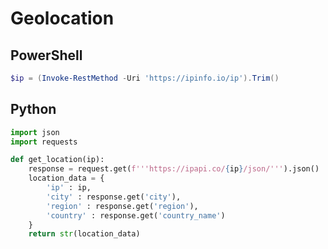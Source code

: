# Geolocation

## PowerShell

```powershell
$ip = (Invoke-RestMethod -Uri 'https://ipinfo.io/ip').Trim()
```

## Python

```python
import json
import requests

def get_location(ip):
    response = request.get(f'''https://ipapi.co/{ip}/json/''').json()
    location_data = {
        'ip' : ip,
        'city' : response.get('city'),
        'region' : response.get('region'),
        'country' : response.get('country_name')
    }
    return str(location_data)
```